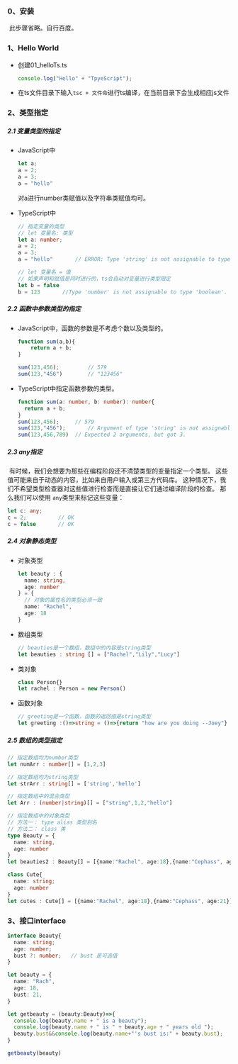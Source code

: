 ### 0、安装

​		此步骤省略。自行百度。



### 1、Hello World

- 创建01_helloTs.ts

  ```typescript
  console.log("Hello" + "TpyeScript");
  ```

- 在ts文件目录下输入`tsc + 文件命`进行ts编译，在当前目录下会生成相应js文件



### 2、类型指定

##### 2.1 变量类型的指定

- JavaScript中

  ```javascript
  let a;
  a = 2;
  a = 3;
  a = "hello"
  ```

  对a进行number类赋值以及字符串类赋值均可。

- TypeScript中

  ```typescript
  // 指定变量的类型
  // let 变量名: 类型
  let a: number;
  a = 2;
  a = 3;
  a = "hello"		// ERROR: Type 'string' is not assignable to type 'number'.
  
  // let 变量名 = 值
  // 如果声明和赋值是同时进行的，ts会自动对变量进行类型限定
  let b = false
  b = 123		//Type 'number' is not assignable to type 'boolean'.
  ```

  

##### 2.2 函数中参数类型的指定

- JavaScript中，函数的参数是不考虑个数以及类型的。

  ```javascript
  function sum(a,b){
      return a + b;
  }
  
  sum(123,456); 		// 579
  sum(123,"456")		// "123456"
  ```

  

- TypeScript中指定函数参数的类型。

  ```typescript
  function sum(a: number, b: number): number{
    return a + b;
  }
  sum(123,456);		// 579
  sum(123,"456");		// Argument of type 'string' is not assignable to parameter of type 'number'.
  sum(123,456,789)	// Expected 2 arguments, but got 3.
  ```

  

##### 2.3 any指定

​		有时候，我们会想要为那些在编程阶段还不清楚类型的变量指定一个类型。 这些值可能来自于动态的内容，比如来自用户输入或第三方代码库。 这种情况下，我们不希望类型检查器对这些值进行检查而是直接让它们通过编译阶段的检查。 那么我们可以使用 `any`类型来标记这些变量：

```typescript
let c: any;
c = 2;			// OK
c = false		// OK
```



##### 2.4 对象静态类型

- 对象类型

  ```typescript
  let beauty : {
    name: string,
    age: number
  } = {
    // 对象的属性名的类型必须一致
    name: "Rachel",
    age: 18
  }
  ```

  

- 数组类型

  ```typescript
  // beauties是一个数组，数组中的内容是string类型
  let beauties : string [] = ["Rachel","Lily","Lucy"]
  ```

  

- 类对象

  ```typescript
  class Person{}
  let rachel : Person = new Person()
  ```

  

- 函数对象

  ```typescript
  // greeting是一个函数，函数的返回值是string类型
  let greeting :()=>string = ()=>{return "how are you doing --Joey"}
  ```



##### 2.5 数组的类型指定

```typescript
// 指定数组均为number类型
let numArr : number[] = [1,2,3]

// 指定数组均为string类型
let strArr : string[] = ['string','hello']

// 指定数组中的混合类型
let Arr : (number|string)[] = ["string",1,2,"hello"]

// 指定数组中的对象类型
// 方法一： type alias 类型别名
// 方法二： class 类
type Beauty = {
  name: string,
  age: number
}
let beauties2 : Beauty[] = [{name:"Rachel", age:18},{name:"Cephass", age:21}]

class Cute{
  name: string;
  age: number
}
let cutes : Cute[] = [{name:"Rachel", age:18},{name:"Cephass", age:21}]
```





### 3、接口interface

```typescript
interface Beauty{
  name: string;
  age: number;
  bust ?: number;   // bust 是可选值
}

let beauty = {
  name: "Rach",
  age: 18,
  bust: 21,
}

let getbeauty = (beauty:Beauty)=>{
  console.log(beauty.name + " is a beauty");
  console.log(beauty.name + " is " + beauty.age + " years old ");
  beauty.bust&&console.log(beauty.name+"'s bust is:" + beauty.bust);
}

getbeauty(beauty)
```

